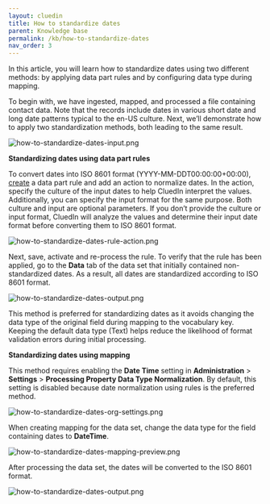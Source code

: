 ```yaml
---
layout: cluedin
title: How to standardize dates
parent: Knowledge base
permalink: /kb/how-to-standardize-dates
nav_order: 3
---
```


In this article, you will learn how to standardize dates using two different methods: by applying data part rules and by configuring data type during mapping.

To begin with, we have ingested, mapped, and processed a file containing contact data. Note that the records include dates in various short date and long date patterns typical to the en-US culture. Next, we’ll demonstrate how to apply two standardization methods, both leading to the same result.

![how-to-standardize-dates-input.png](../../assets/images/kb/how-to/how-to-standardize-dates-input.png)

**Standardizing dates using data part rules**

To convert dates into ISO 8601 format (YYYY-MM-DDT00:00:00+00:00), [create](/management/rules/create-rule) a data part rule and add an action to normalize dates. In the action, specify the culture of the input dates to help CluedIn interpret the values. Additionally, you can specify the input format for the same purpose. Both culture and input are optional parameters. If you don’t provide the culture or input format, CluedIn will analyze the values and determine their input date format before converting them to ISO 8601 format.

![how-to-standardize-dates-rule-action.png](../../assets/images/kb/how-to/how-to-standardize-dates-rule-action.png)

Next, save, activate and re-process the rule. To verify that the rule has been applied, go to the **Data** tab of the data set that initially contained non-standardized dates. As a result, all dates are standardized according to ISO 8601 format.

![how-to-standardize-dates-output.png](../../assets/images/kb/how-to/how-to-standardize-dates-output.png)

This method is preferred for standardizing dates as it avoids changing the data type of the original field during mapping to the vocabulary key. Keeping the default data type (Text) helps reduce the likelihood of format validation errors during initial processing.

**Standardizing dates using mapping**

This method requires enabling the **Date Time** setting in **Administration** > **Settings** > **Processing Property Data Type Normalization**. By default, this setting is disabled because date normalization using rules is the preferred method.

![how-to-standardize-dates-org-settings.png](../../assets/images/kb/how-to/how-to-standardize-dates-org-settings.png)

When creating mapping for the data set, change the data type for the field containing dates to **DateTime**.

![how-to-standardize-dates-mapping-preview.png](../../assets/images/kb/how-to/how-to-standardize-dates-mapping-preview.png)

After processing the data set, the dates will be converted to the ISO 8601 format.

![how-to-standardize-dates-output.png](../../assets/images/kb/how-to/how-to-standardize-dates-output.png)